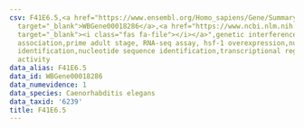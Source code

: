 ```yaml
---
csv: F41E6.5,<a href="https://www.ensembl.org/Homo_sapiens/Gene/Summary?db=core;g=WBGene00018286"
  target="_blank">WBGene00018286</a>,<a href="https://www.ncbi.nlm.nih.gov/pubmed/30894454"
  target="_blank"><i class="fas fa-file"></i></a>",genetic interference,functional
  association,prime adult stage, RNA-seq assay, hsf-1 overexpression,nucleotide sequence
  identification,nucleotide sequence identification,transcriptional regulation,up-regulates
  activity
data_alias: F41E6.5
data_id: WBGene00018286
data_numevidence: 1
data_species: Caenorhabditis elegans
data_taxid: '6239'
title: F41E6.5
---
```

